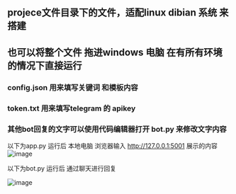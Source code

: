 ## projece文件目录下的文件，适配linux dibian 系统 来搭建
## 也可以将整个文件 拖进windows 电脑 在有所有环境的情况下直接运行 

### config.json  用来填写关键词  和模板内容 
### token.txt  用来填写telegram 的 apikey
### 其他bot回复的文字可以使用代码编辑器打开 bot.py 来修改文字内容
以下为app.py 运行后 本地电脑 浏览器输入 http://127.0.0.1:5001  展示的内容
![image](https://github.com/user-attachments/assets/bbcf408f-aff2-4981-bc80-3bafd28cdacf)

以下为bot.py 运行后 通过聊天进行回复

![image](https://github.com/user-attachments/assets/5fdf0d5d-b659-489a-924b-d2009c11a017)
